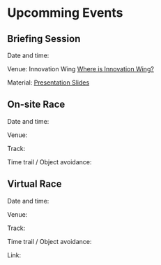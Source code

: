 # Upcomming Events

## Briefing Session

Date and time:  

Venue: Innovation Wing [Where is Innovation Wing?](https://innowings.engg.hku.hk/innowing1/contact/)

Material: [Presentation Slides](https://docs.google.com/presentation/d/1Th2zJY-YMzIVBebSpcVIZfkUuJM2c79GChxB17jtdPU/edit#slide=id.p)

## On-site Race

Date and time:

Venue:

Track:

Time trail / Object avoidance:

## Virtual Race

Date and time:

Venue:

Track:

Time trail / Object avoidance:

Link:
